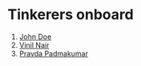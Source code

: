 # Tinkerers onboard

1. [John Doe](https://tinkerhub-nssce.github.io/git-and-github-session-task-2/tinkerers/John_Doe.html)
2. [Vinil Nair](https://tinkerhub-nssce.github.io/git-and-github-session-task-2/tinkerers/Vinil_Nair.html)
2. [Pravda Padmakumar](https://tinkerhub-nssce.github.io/git-and-github-session-task-2/tinkerers/PravdaPadmakumar.html)
